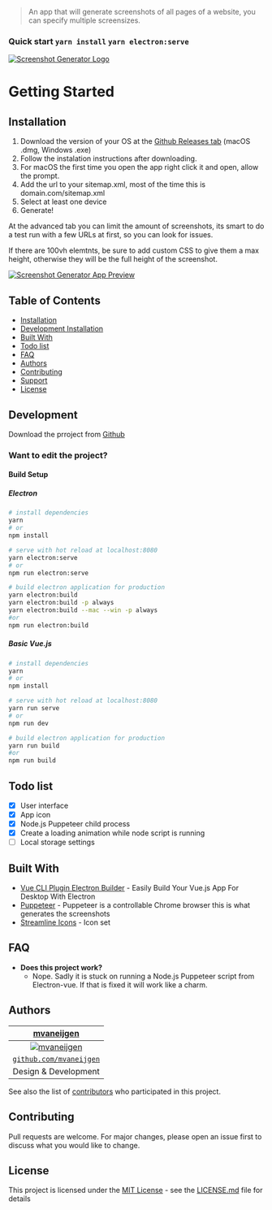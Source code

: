 > An app that will generate screenshots of all pages of a website, you can specify multiple screensizes.
### Quick start `yarn install` `yarn electron:serve`

[![Screenshot Generator Logo](https://imgur.com/bi7t3XU.png)](https://github.com/mvaneijgen/screenshot-generator-app)


# Getting Started

## Installation
1. Download the version of your OS at the [Github Releases tab](https://github.com/mvaneijgen/screenshot-generator-app/releases) (macOS .dmg, Windows .exe)
1. Follow the instalation instructions after downloading.
1. For macOS the first time you open the app right click it and open, allow the prompt.
1. Add the url to your sitemap.xml, most of the time this is domain.com/sitemap.xml
1. Select at least one device
1. Generate!

At the advanced tab you can limit the amount of screenshots, its smart to do a test run with a few URLs at first, so you can look for issues. 

If there are 100vh elemtnts, be sure to add custom CSS to give them a max height, otherwise they will be the full height of the screenshot.

[![Screenshot Generator App Preview](https://i.imgur.com/pTSFKqk.png)](https://github.com/mvaneijgen/screenshot-generator-app)

## Table of Contents
- [Installation](#installation)
- [Development Installation](#development)
- [Built With](#built-with)
- [Todo list](#todo-list)
- [FAQ](#faq)
- [Authors](#Authors)
- [Contributing](#contributing)
- [Support](#support)
- [License](#license)

## Development

Download the prroject from [Github](https://github.com/mvaneijgen/screenshot-generator-app)

### Want to edit the project?
#### Build Setup
##### Electron 
``` bash
# install dependencies
yarn
# or 
npm install

# serve with hot reload at localhost:8080
yarn electron:serve
# or 
npm run electron:serve

# build electron application for production
yarn electron:build
yarn electron:build -p always
yarn electron:build --mac --win -p always 
#or
npm run electron:build
```

##### Basic Vue.js
``` bash
# install dependencies
yarn
# or 
npm install

# serve with hot reload at localhost:8080
yarn run serve
# or 
npm run dev

# build electron application for production
yarn run build
#or
npm run build
```



## Todo list 

- [x] User interface
- [x] App icon
- [x] Node.js Puppeteer child process 
- [x] Create a loading animation while node script is running
- [ ] Local storage settings

## Built With

* [Vue CLI Plugin Electron Builder](https://nklayman.github.io/vue-cli-plugin-electron-builder/guide/#installation) - Easily Build Your Vue.js App For Desktop With Electron
* [Puppeteer](https://github.com/puppeteer/puppeteer) - Puppeteer is a controllable Chrome browser this is what generates the screenshots 
* [Streamline Icons](https://streamlineicons.com) - Icon set 

## FAQ

- **Does this project work?**
    - Nope. Sadly it is stuck on running a Node.js Puppeteer script from Electron-vue. If that is fixed it will work like a charm.

## Authors
| [mvaneijgen](https://github.com/mvaneijgen) | 
| :---: |
| [![mvaneijgen](https://avatars1.githubusercontent.com/u/3217544?v=4&s=200)](http://fvcproductions.com)    |
| <a href="http://github.com/mvaneijgen" target="_blank">`github.com/mvaneijgen`</a> |
| Design & Development |

See also the list of [contributors](https://github.com/mvaneijgen/screenshot-generator-app/contributors) who participated in this project.

## Contributing
Pull requests are welcome. For major changes, please open an issue first to discuss what you would like to change.

## License

This project is licensed under the [MIT License](https://choosealicense.com/licenses/mit/) - see the [LICENSE.md](LICENSE.md) file for details

